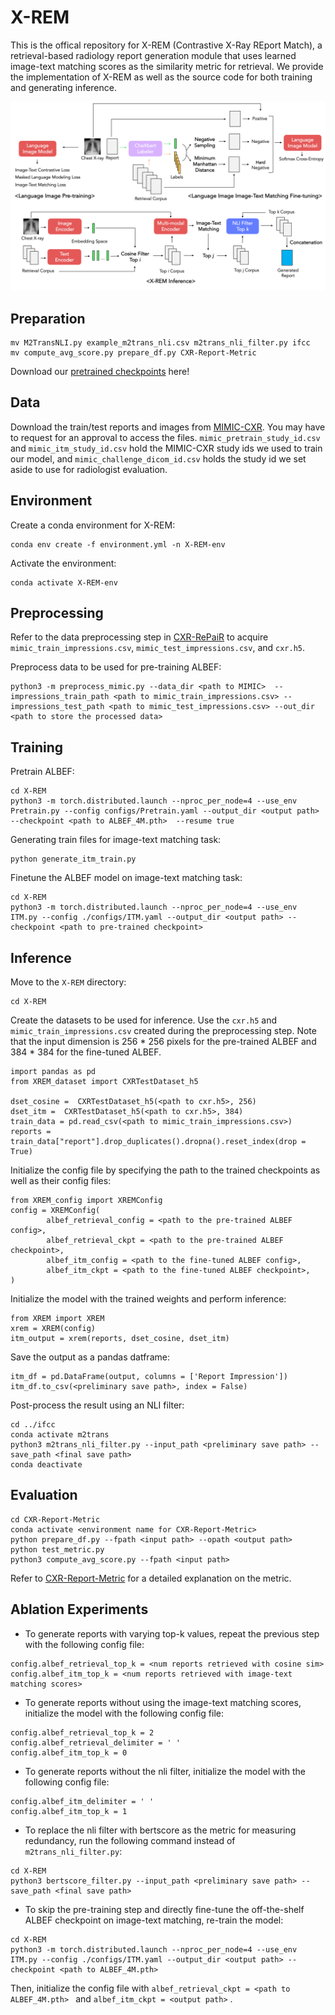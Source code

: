 # X-REM

This is the offical repository for X-REM (Contrastive X-Ray REport Match), a retrieval-based radiology report generation module that uses learned image-text matching scores as the similarity metric for retrieval. We provide the implementation of X-REM as well as the source code for both training and generating inference. 


<p align="center">
  <img src="image.png" width="800">
</p>

## Preparation


```
mv M2TransNLI.py example_m2trans_nli.csv m2trans_nli_filter.py ifcc
mv compute_avg_score.py prepare_df.py CXR-Report-Metric
```


Download our [pretrained checkpoints](https://drive.google.com/file/d/11UorBbh5cOcDfIzy_lCgMdn0zThvpDbp/view?usp=sharing) here!
   

## Data

Download the train/test reports and images from [MIMIC-CXR](https://physionet.org/content/mimic-cxr/2.0.0/). You may have to request for an approval to access the files.  `mimic_pretrain_study_id.csv` and `mimic_itm_study_id.csv` hold the MIMIC-CXR study ids we used to train our model, and `mimic_challenge_dicom_id.csv` holds the study id we set aside to use for radiologist evaluation. 

## Environment

Create a conda environment for X-REM:

```
conda env create -f environment.yml -n X-REM-env
```

Activate the environment:

```
conda activate X-REM-env
```

## Preprocessing
Refer to the data preprocessing step in [CXR-RePaiR](https://github.com/rajpurkarlab/CXR-RePaiR) to acquire `mimic_train_impressions.csv`, `mimic_test_impressions.csv`, and `cxr.h5`.  

Preprocess data to be used for pre-training ALBEF:

```
python3 -m preprocess_mimic.py --data_dir <path to MIMIC>  --impressions_train_path <path to mimic_train_impressions.csv> --impressions_test_path <path to mimic_test_impressions.csv> --out_dir <path to store the processed data>
```

## Training

Pretrain ALBEF:
```
cd X-REM
python3 -m torch.distributed.launch --nproc_per_node=4 --use_env Pretrain.py --config configs/Pretrain.yaml --output_dir <output path>  --checkpoint <path to ALBEF_4M.pth>  --resume true
```
Generating train files for image-text matching task:

```
python generate_itm_train.py
```
Finetune the ALBEF model on image-text matching task:
```
cd X-REM
python3 -m torch.distributed.launch --nproc_per_node=4 --use_env ITM.py --config ./configs/ITM.yaml --output_dir <output path> --checkpoint <path to pre-trained checkpoint>
```

## Inference

Move to the `X-REM` directory: 

```
cd X-REM
```

Create the datasets to be used for inference. Use the `cxr.h5` and `mimic_train_impressions.csv` created during the preprocessing step. 
Note that the input dimension is 256 * 256 pixels for the pre-trained ALBEF and 384 * 384 for the fine-tuned ALBEF. 
```
import pandas as pd
from XREM_dataset import CXRTestDataset_h5

dset_cosine =  CXRTestDataset_h5(<path to cxr.h5>, 256)
dset_itm =  CXRTestDataset_h5(<path to cxr.h5>, 384)
train_data = pd.read_csv(<path to mimic_train_impressions.csv>)
reports = train_data["report"].drop_duplicates().dropna().reset_index(drop = True)
```

Initialize the config file by specifying the path to the trained checkpoints as well as their config files: 
```
from XREM_config import XREMConfig
config = XREMConfig(
        albef_retrieval_config = <path to the pre-trained ALBEF config>,
        albef_retrieval_ckpt = <path to the pre-trained ALBEF checkpoint>,
        albef_itm_config = <path to the fine-tuned ALBEF config>,
        albef_itm_ckpt = <path to the fine-tuned ALBEF checkpoint>,
)
```
Initialize the model with the trained weights and perform inference: 
```
from XREM import XREM
xrem = XREM(config)
itm_output = xrem(reports, dset_cosine, dset_itm)
```

Save the output as a pandas datframe: 

```
itm_df = pd.DataFrame(output, columns = ['Report Impression'])
itm_df.to_csv(<preliminary save path>, index = False)
```

Post-process the result using an NLI filter: 
```
cd ../ifcc
conda activate m2trans
python3 m2trans_nli_filter.py --input_path <preliminary save path> --save_path <final save path>
conda deactivate
```

    
## Evaluation

```
cd CXR-Report-Metric
conda activate <environment name for CXR-Report-Metric>
python prepare_df.py --fpath <input path> --opath <output path>
python test_metric.py
python3 compute_avg_score.py --fpath <input path>
```
Refer to [CXR-Report-Metric](https://github.com/rajpurkarlab/CXR-Report-Metric) for a detailed explanation on the metric.

## Ablation Experiments

* To generate reports with varying top-k values, repeat the previous step with the following config file: 
```
config.albef_retrieval_top_k = <num reports retrieved with cosine sim>
config.albef_itm_top_k = <num reports retrieved with image-text matching scores>
```

* To generate reports without using the image-text matching scores, initialize the model with the following config file: 
```
config.albef_retrieval_top_k = 2
config.albef_retrieval_delimiter = ' '
config.albef_itm_top_k = 0
```

* To generate reports without the nli filter, initialize the model with the following config file:
```
config.albef_itm_delimiter = ' '
config.albef_itm_top_k = 1
```

* To replace the nli filter with bertscore as the metric for measuring redundancy, run the following command instead of `m2trans_nli_filter.py`:
```
cd X-REM
python3 bertscore_filter.py --input_path <preliminary save path> --save_path <final save path>
```
* To skip the pre-training step and directly fine-tune the off-the-shelf ALBEF checkpoint on image-text matching, re-train the model:
```
cd X-REM
python3 -m torch.distributed.launch --nproc_per_node=4 --use_env ITM.py --config ./configs/ITM.yaml --output_dir <output path> --checkpoint <path to ALBEF_4M.pth>
```
Then, initialize the config file with `albef_retrieval_ckpt = <path to ALBEF_4M.pth> ` and `albef_itm_ckpt = <output path>` . 
